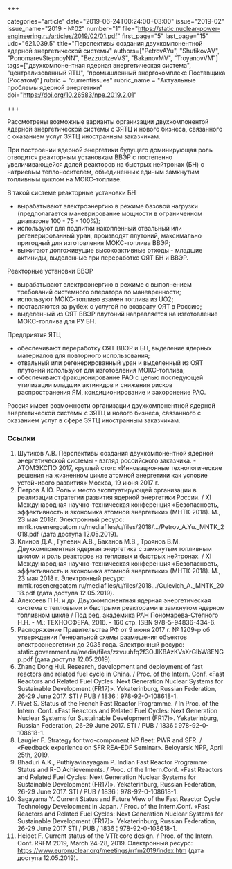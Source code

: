 +++

categories="article"
date="2019-06-24T00:24:00+03:00"
issue="2019-02"
issue_name="2019 - №02"
number="1"
file="https://static.nuclear-power-engineering.ru/articles/2019/02/01.pdf"
first_page="5"
last_page="15"
udc="621.039.5"
title="Перспективы создания двухкомпонентной ядерной энергетической системы"
authors=["PetrovAYu", "ShutikovАV", "PonomarevStepnoyNN", "BezzubtzevVS", "BakanovMV", "TroyanovVM"]
tags=["двухкомпонентная ядерная энергетическая система", "централизованный ЯТЦ", "промышленный энергокомплекс Поставщика (Росатом)"]
rubric = "currentissues"
rubric_name = "Актуальные проблемы ядерной энергетики"
doi="https://doi.org/10.26583/npe.2019.2.01"

+++

Рассмотрены возможные варианты организации двухкомпонентой ядерной энергетической системы с ЗЯТЦ и нового бизнеса, связанного с оказанием услуг ЗЯТЦ иностранным заказчикам.

При построении ядерной энергетики будущего доминирующая роль отводится реакторным установкам ВВЭР с постепенно увеличивающейся долей реакторов на быстрых нейтронах (БН) с натриевым теплоносителем, объединенных единым замкнутым топливным циклом на МОКС-топливе.

В такой системе реакторные установки БН
- вырабатывают электроэнергию в режиме базовой нагрузки (предполагается маневрирование мощности в ограниченном диапазоне 100 - 75 - 100%);
- используют для подпитки накопленный отвальный или регенерированный уран, производят плутоний, максимально пригодный для изготовления МОКС-топлива ВВЭР;
- выжигают долгоживущие высокоактивные отходы - младшие актиниды, выделенные при переработке ОЯТ БН и ВВЭР.

Реакторные установки ВВЭР
- вырабатывают электроэнергию в режиме с выполнением требований системного оператора по маневренности;
- используют МОКС-топливо взамен топлива из UO2;
- поставляются за рубеж с услугой по возврату ОЯТ в Россию;
- выделенный из ОЯТ ВВЭР плутоний направляется на изготовление МОКС-топлива для РУ БН.

Предприятия ЯТЦ
- обеспечивают переработку ОЯТ ВВЭР и БН, выделение ядерных материалов для повторного использования;
- отвальный или регенерированный уран и выделенный из ОЯТ плутоний используют для изготовления МОКС-топлива;
- обеспечивают фракционирование РАО c целью последующей утилизации младших актинидов и снижения рисков распространения ЯМ, кондиционирование и захоронение РАО.

Россия имеет возможности организации двухкомпонентной ядерной энергетической системы с ЗЯТЦ и нового бизнеса, связанного с оказанием услуг в сфере ЗЯТЦ иностранным заказчикам.

### Ссылки

1. Шутиков А.В. Перспективы создания двухкомпонентной ядерной энергетической системы - взгляд российского заказчика. - АТОМЭКСПО 2017, круглый стол: «Инновационные технологические решения на жизненном цикле атомной энергетики как условие устойчивого развития» Москва, 19 июня 2017 г.
2. Петров А.Ю. Роль и место эксплуатирующей организации в реализации стратегии развития ядерной энергетики России. / XI Международная научно-техническая конференция «Безопасность, эффективность и экономика атомной энергетики» (МНТК-2018). М., 23 мая 2018г. Электронный ресурс: mntk.rosenergoatom.ru/mediafiles/u/files/2018/…/Petrov_A.Yu._MNTK_2018.pdf (дата доступа 12.05.2019).
3. Клинов Д.А., Гулевич А.В., Баканов М.В., Троянов В.М. Двухкомпонентная ядерная энергетика с замкнутым топливным циклом и роль реакторов на тепловых и быстрых нейтронах. / XI Международная научно-техническая конференция «Безопасность, эффективность и экономика атомной энергетики» (МНТК-2018). М., 23 мая 2018 г. Электронный ресурс: mntk.rosenergoatom.ru/mediafiles/u/files/2018…/Gulevich_A._MNTK_2018.pdf (дата доступа 12.05.2019).
4. Алексеев П.Н. и др. Двухкомпонентная ядерная энергетическая система с тепловыми и быстрыми реакторами в замкнутом ядерном топливном цикле / Под ред. академика РАН Пономарева-Степного Н.Н. - М.: ТЕХНОСФЕРА, 2016. - 160 стр. ISBN 978-5-94836-434-6.
5. Распоряжение Правительства РФ от 9 июня 2017 г. № 1209-р об утверждении Генеральной схемы размещения объектов электроэнергетики до 2035 года. Электронный ресурс: static.government.ru/media/files/zzvuuhfq2f3OJIK8AzKVsXrGIbW8ENGp.pdf (дата доступа 12.05.2019).
6. Zhang Dong Hui. Research, development and deployment of fast reactors and related fuel cycle in China. / Proc. of the Intern. Conf. «Fast Reactors and Related Fuel Cycles: Next Generation Nuclear Systems for Sustainable Development (FR17)». Yekaterinburg, Russian Federation, 26-29 June 2017. STI / PUB / 1836 ¦ 978-92-0-108618-1.
7. Pivet S. Status of the French Fast Reactor Programme. / In Proc. of the Intern. Conf. «Fast Reactors and Related Fuel Cycles: Next Generation Nuclear Systems for Sustainable Development (FR17)». Yekaterinburg, Russian Federation, 26-29 June 2017. STI / PUB / 1836 ¦ 978-92-0-108618-1.
8. Laugier F. Strategy for two-component NP fleet: PWR and SFR. / «Feedback experience on SFR REA-EDF Seminar». Beloyarsk NPP, April 25th, 2019.
9. Bhaduri A.K., Puthiyavinayagam P. Indian Fast Reactor Programme: Status and R-D Achievements. / Proc. of the Intern.Conf. «Fast Reactors and Related Fuel Cycles: Next Generation Nuclear Systems for Sustainable Development (FR17)». Yekaterinburg, Russian Federation, 26-29 June 2017. STI / PUB / 1836 ¦ 978-92-0-108618-1.
10. Sagayama Y. Current Status and Future View of the Fast Reactor Cycle Technology Development in Japan. / Proc. of the Intern.Conf. «Fast Reactors and Related Fuel Cycles: Next Generation Nuclear Systems for Sustainable Development (FR17)». Yekaterinburg, Russian Federation, 26-29 June 2017 STI / PUB / 1836 ¦ 978-92-0-108618-1.
11. Heidet F. Current status of the VTR core design. / Proc. of the Intern. Conf. RRFM 2019, March 24-28, 2019. Электронный ресурс: https://www.euronuclear.org/meetings/rrfm2019/index.htm (дата доступа 12.05.2019).